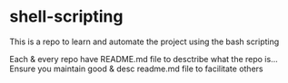 # shell-scripting
This is a repo to learn and automate the project using the bash scripting

Each & every repo have README.md file to desctribe what the repo is...
Ensure you maintain good & desc readme.md file to facilitate others

